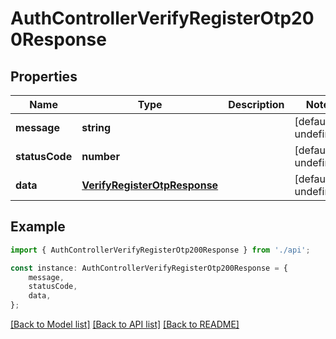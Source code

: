 # AuthControllerVerifyRegisterOtp200Response


## Properties

Name | Type | Description | Notes
------------ | ------------- | ------------- | -------------
**message** | **string** |  | [default to undefined]
**statusCode** | **number** |  | [default to undefined]
**data** | [**VerifyRegisterOtpResponse**](VerifyRegisterOtpResponse.md) |  | [default to undefined]

## Example

```typescript
import { AuthControllerVerifyRegisterOtp200Response } from './api';

const instance: AuthControllerVerifyRegisterOtp200Response = {
    message,
    statusCode,
    data,
};
```

[[Back to Model list]](../README.md#documentation-for-models) [[Back to API list]](../README.md#documentation-for-api-endpoints) [[Back to README]](../README.md)
